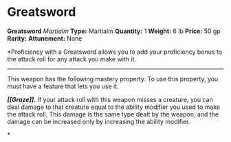 # Greatsword

**Greatsword**
_Martialm_
**Type:** Martialm
**Quantity:** 1
**Weight:** 6 lb
**Price:** 50 gp
**Rarity:** 
**Attunement:** None

*Proficiency with a Greatsword allows you to add your proficiency bonus to the attack roll for any attack you make with it.
<div class="mastery-container"><hr />
<p>This weapon has the following mastery property. To use this property, you must have a feature that lets you use it.

***[[Graze]].*** If your attack roll with this weapon misses a creature, you can deal damage to that creature equal to the ability modifier you used to make the attack roll. This damage is the same type dealt by the weapon, and the damage can be increased only by increasing the ability modifier.</p>*
